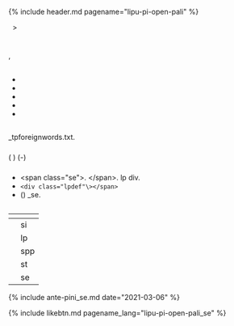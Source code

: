 {% include header.md pagename="lipu-pi-open-pali" %}



<span class="se">[<span style="background-color:#574500;"><i class='twa twa-house'></i></span>](https://joelthomastr.github.io/tokipona/README_se)&nbsp;&nbsp;>&nbsp;&nbsp;<i class='twa twa-page-facing-up'></i><i class='twa twa-backhand-index-pointing-down'></i></span>

# <span class="se"><i class='twa twa-speaking-head'></i><i class='twa twa-face-without-mouth'></i></span>

<span class="se"><i class='twa twa-backhand-index-pointing-down'></i><i class='twa twa-play-button'></i><i class='twa twa-page-facing-up'></i><i class='twa twa-backhand-index-pointing-left'></i><i class='twa twa-left-arrow-curving-right'></i><i class='twa twa-backhand-index-pointing-down'></i><i class="twa twa-division-sign"></i><i class='twa twa-backhand-index-pointing-left'></i><i class='twa twa-thought-balloon'></i><i class='twa twa-framed-picture'></i><i class='twa twa-fast-forward-button'></i><i class='twa twa-page-facing-up'></i><i class='twa twa-wrapped-gift'></i><i class='twa twa-upwards-button'></i><i class='twa twa-backhand-index-pointing-left'></i><i class='twa twa-wrench'></i><i class='twa twa-page-facing-up'></i><i class='twa twa-backhand-index-pointing-down'></i><i class="twa twa-minus-sign"></i><i class='twa twa-backhand-index-pointing-left'></i><i class='twa twa-unlocked'></i><i class='twa twa-fast-forward-button'></i><i class='twa twa-raised-fist'></i><i class='twa twa-backhand-index-pointing-left'></i><i class='twa twa-left-arrow-curving-right'></i><i class='twa twa-page-facing-up'></i><i class='twa twa-wrapped-gift'></i><i class='twa twa-upwards-button'></i><i class='twa twa-backhand-index-pointing-left'></i><i class='twa twa-wrench'></i><i class='twa twa-page-facing-up'></i><i class='twa twa-backhand-index-pointing-down'></i><i class="twa twa-minus-sign"></i><i class='twa twa-backhand-index-pointing-down'></i><i class='twa twa-upwards-button'></i><i class='twa twa-backhand-index-pointing-left'></i><i class='twa twa-outbox-tray'></i><i class='twa twa-fast-forward-button'></i><i class='twa twa-speech-balloon'></i><i class='twa twa-backhand-index-pointing-down'></i><i class='twa twa-left-arrow-curving-right'></i><i class='twa twa-backhand-index-pointing-up'></i><i class="twa twa-division-sign"></i><i class='twa twa-page-facing-up'></i><i class='twa twa-stop-button'></i><i class='twa twa-unlocked'></i><i class='twa twa-raised-fist'></i><i class="twa twa-minus-sign"></i></span>

<span class="se"><i class='twa twa-unlocked'></i><i class='twa twa-upwards-button'></i><i class='twa twa-backhand-index-pointing-left'></i><i class='twa twa-wrench'></i><i class='twa twa-page-facing-up'></i><i class='twa twa-stop-button'></i><i class='twa twa-unlocked'></i><i class='twa twa-raised-fist'></i><i class='twa twa-round-pushpin'></i><i class='twa twa-motorway'></i><i class='twa twa-backhand-index-pointing-down'></i><i class="twa twa-division-sign"></i><i class='twa twa-page-facing-up'></i><i class='twa twa-backhand-index-pointing-down'></i><i class='twa twa-play-button'></i><i class='twa twa-page-facing-up'></i><i class='twa twa-family'></i><i class="twa twa-minus-sign"></i><i class='twa twa-backhand-index-pointing-left'></i><i class='twa twa-thought-balloon'></i><i class='twa twa-cross-mark'></i><i class='twa twa-shuffle-tracks-button'></i><i class='twa twa-fast-forward-button'></i><i class='twa twa-page-facing-up'></i><i class='twa twa-family'></i><i class="twa twa-minus-sign"></i><i class='twa twa-backhand-index-pointing-down'></i><i class='twa twa-upwards-button'></i><i class='twa twa-backhand-index-pointing-left'></i><i class='twa twa-wrench'></i><i class='twa twa-gear'></i><i class='twa twa-stop-button'></i><i class='twa twa-raised-fist'></i><i class='twa twa-balance-scale'></i><i class="twa twa-minus-sign"></i><i class='twa twa-gear'></i><i class='twa twa-backhand-index-pointing-down'></i><i class='twa twa-play-button'></i><i class='twa twa-eyes'></i><i class='twa twa-fast-forward-button'></i><i class='twa twa-page-facing-up'></i><i class='twa twa-family'></i><i class='twa twa-play-button'></i><i class='twa twa-raised-fist'></i><i class='twa twa-fast-forward-button'></i><i class='twa twa-page-facing-up'></i><i class='twa twa-wrapped-gift'></i><i class='twa twa-balance-scale'></i><i class='twa twa-page-facing-up'></i><i class='twa twa-family'></i><i class="twa twa-minus-sign"></i><i class='twa twa-backhand-index-pointing-down'></i><i class='twa twa-upwards-button'></i><i class='twa twa-backhand-index-pointing-left'></i><i class='twa twa-wrench'></i><i class='twa twa-cross-mark'></i><i class='twa twa-page-facing-up'></i><i class='twa twa-family'></i>, <i class='twa twa-backhand-index-pointing-left'></i><i class='twa twa-wrench'></i><i class='twa twa-page-facing-up'></i><i class='twa twa-wrapped-gift'></i><i class="twa twa-minus-sign"></i></span>

## <span class="se"><i class='twa twa-motorway'></i><i class='twa twa-raised-fist'></i><i class='twa twa-wrench'></i><i class='twa twa-page-facing-up'></i><i class='twa twa-stop-button'></i><i class='twa twa-unlocked'></i><i class='twa twa-raised-fist'></i></span>

<span class="se"><i class='twa twa-keycap'></i><i class='twa twa-index-pointing-up'></i><i class='twa twa-upwards-button'></i><i class='twa twa-waving-hand'></i><i class='twa twa-framed-picture'></i><i class='twa twa-fast-forward-button'></i><i class='twa twa-page-facing-up'></i><i class='twa twa-wrapped-gift'></i><i class='twa twa-backhand-index-pointing-left'></i><i class='twa twa-round-pushpin'></i><i class='twa twa-page-facing-up'></i><i class='twa twa-stop-button'></i><i class='twa twa-unlocked'></i><i class='twa twa-raised-fist'></i><i class="twa twa-minus-sign"></i></span>

<span class="se"><i class='twa twa-keycap'></i><i class='twa twa-victory-hand'></i><i class='twa twa-upwards-button'></i><i class='twa twa-waving-hand'></i><i class='twa twa-outbox-tray'></i><i class='twa twa-fast-forward-button'></i><i class='twa twa-page-facing-up'></i><i class='twa twa-stop-button'></i><i class='twa twa-unlocked'></i><i class='twa twa-raised-fist'></i><i class='twa twa-left-arrow-curving-right'></i><i class='twa twa-gear'></i><i class='twa twa-stop-button'></i><i class='twa twa-shuffle-tracks-button'></i><i class='twa twa-motorway'></i><i class="twa twa-minus-sign"></i><i class='twa twa-gear'></i><i class='twa twa-backhand-index-pointing-down'></i><i class='twa twa-play-button'></i><i class='twa twa-eyes'></i><i class='twa twa-fast-forward-button'></i><i class='twa twa-page-facing-up'></i><i class='twa twa-stop-button'></i><i class='twa twa-unlocked'></i><i class='twa twa-raised-fist'></i><i class='twa twa-play-button'></i><i class='twa twa-raised-fist'></i><i class='twa twa-fast-forward-button'></i><i class='twa twa-page-facing-up'></i><i class='twa twa-chequered-flag'></i><i class='twa twa-round-pushpin'></i><i class='twa twa-motorway'></i><i class='twa twa-framed-picture'></i><i class='twa twa-infinity'></i><i class='twa twa-stop-button'></i><i class='twa twa-busts-in-silhouette'></i><i class='twa twa-page-facing-up'></i><i class='twa twa-stop-button'></i><i class='twa twa-bust-in-silhouette'></i><i class='twa twa-input-symbols'></i><i class='twa twa-speaking-head'></i><i class='twa twa-plus-sign'></i><i class='twa twa-page-facing-up'></i><i class='twa twa-bow-and-arrow'></i><i class='twa twa-dashing-away'></i><i class='twa twa-two-hearts'></i><i class='twa twa-family'></i><i class='twa twa-down-arrow'></i><i class='twa twa-motorway'></i><i class='twa twa-input-symbols'></i><i class="twa twa-minus-sign"></i><i class='twa twa-gear'></i><i class='twa twa-stop-button'></i><i class='twa twa-shuffle-tracks-button'></i><i class='twa twa-motorway'></i><i class='twa twa-play-button'></i><i class='twa twa-raised-fist'></i><i class='twa twa-fast-forward-button'></i><i class='twa twa-page-facing-up'></i><i class='twa twa-chequered-flag'></i><i class='twa twa-left-arrow-curving-right'></i><i class="twa twa-division-sign"></i></span>
- <span class="se"><i class='twa twa-framed-picture'></i><i class='twa twa-input-symbols'></i><i class='twa twa-raised-hand'></i><i class='twa twa-anchor'></i><i class='twa twa-framed-picture'></i><i class='twa twa-record-button'></i><i class='twa twa-backhand-index-pointing-down'></i><i class='twa twa-anchor'></i><i class='twa twa-input-symbols'></i></span>
- <span class="se"><i class='twa twa-framed-picture'></i><i class='twa twa-thumbs-up'></i></span>
- <span class="se"><i class='twa twa-framed-picture'></i><i class='twa twa-thumbs-up'></i><i class='twa twa-thumbs-up'></i></span>
- <span class="se"><i class='twa twa-framed-picture'></i><i class='twa twa-droplet'></i></span>
- <span class="se"><i class='twa twa-framed-picture'></i><i class='twa twa-red-heart'></i></span>

## <span class="se"><i class='twa twa-spiral-shell'></i><i class='twa twa-elephant'></i><i class='twa twa-stop-button'></i><i class='twa twa-page-facing-up'></i><i class='twa twa-stop-button'></i><i class='twa twa-unlocked'></i><i class='twa twa-raised-fist'></i></span>

### <span class="se"><i class='twa twa-keycap'></i><i class='twa twa-index-pointing-up'></i></span>

<span class="se"><i class='twa twa-page-facing-up'></i><i class='twa twa-stop-button'></i><i class='twa twa-unlocked'></i><i class='twa twa-raised-fist'></i><i class='twa twa-upwards-button'></i><i class='twa twa-backhand-index-pointing-left'></i><i class='twa twa-wrench'></i><i class='twa twa-cross-mark'></i><i class='twa twa-package'></i><i class='twa twa-speech-balloon'></i><i class='twa twa-stop-button'></i><i class='twa twa-framed-picture'></i><i class='twa twa-thumbs-up'></i><i class='twa twa-left-arrow-curving-right'></i><i class='twa twa-speech-balloon'></i><i class="twa twa-minus-sign"></i><i class='twa twa-backhand-index-pointing-left'></i><i class='twa twa-wrench'></i><i class='twa twa-framed-picture'></i><i class='twa twa-elephant'></i><i class='twa twa-round-pushpin'></i><i class='twa twa-framed-picture'></i><i class='twa twa-input-symbols'></i><i class='twa twa-raised-hand'></i><i class='twa twa-anchor'></i><i class='twa twa-framed-picture'></i><i class='twa twa-record-button'></i><i class='twa twa-backhand-index-pointing-down'></i><i class='twa twa-anchor'></i><i class='twa twa-input-symbols'></i><i class="twa twa-minus-sign"></i><i class='twa twa-backhand-index-pointing-down'></i><i class='twa twa-play-button'></i><i class='twa twa-right-arrow-curving-left'></i><i class='twa twa-backhand-index-pointing-down'></i><i class="twa twa-division-sign"></i><i class='twa twa-backhand-index-pointing-left'></i><i class='twa twa-thought-balloon'></i><i class='twa twa-framed-picture'></i><i class='twa twa-wrench'></i><i class='twa twa-alarm-clock'></i><i class='twa twa-mouse-face'></i><i class="twa twa-minus-sign"></i><i class='twa twa-package'></i><i class='twa twa-speech-balloon'></i><i class='twa twa-play-button'></i><i class='twa twa-thought-balloon'></i><i class='twa twa-fast-forward-button'></i><i class='twa twa-alarm-clock'></i><i class='twa twa-open-hands'></i><i class="twa twa-minus-sign"></i><i class='twa twa-gear'></i><i class='twa twa-stop-button'></i><i class='twa twa-shuffle-tracks-button'></i><i class='twa twa-motorway'></i><i class='twa twa-play-button'></i><i class='twa twa-shuffle-tracks-button'></i><i class='twa twa-fast-forward-button'></i><i class='twa twa-speech-balloon'></i><i class='twa twa-round-pushpin'></i><i class='twa twa-framed-picture'></i><i class='twa twa-input-symbols'></i><i class='twa twa-raised-hand'></i><i class='twa twa-anchor'></i><i class='twa twa-framed-picture'></i><i class='twa twa-record-button'></i><i class='twa twa-backhand-index-pointing-down'></i><i class='twa twa-anchor'></i><i class='twa twa-input-symbols'></i><i class='twa twa-left-arrow-curving-right'></i><i class='twa twa-package'></i><i class='twa twa-speech-balloon'></i><i class='twa twa-thumbs-up'></i><i class="twa twa-minus-sign"></i></span>

<span class="se"><i class='twa twa-thinking-face'></i><i class='twa twa-left-arrow-curving-right'></i><i class='twa twa-backhand-index-pointing-down'></i><i class='twa twa-upwards-button'></i><i class='twa twa-backhand-index-pointing-left'></i><i class='twa twa-wrench'></i><i class='twa twa-page-facing-up'></i><i class='twa twa-mouse-face'></i><i class='twa twa-stop-button'></i><i class='twa twa-speech-balloon'></i><i class='twa twa-backhand-index-pointing-down'></i><i class="twa twa-division-sign"></i><span class="sedef">_tpforeignwords.txt.</span> <i class='twa twa-gear'></i><i class='twa twa-stop-button'></i><i class='twa twa-shuffle-tracks-button'></i><i class='twa twa-motorway'></i><i class='twa twa-play-button'></i><i class='twa twa-eyes'></i><i class='twa twa-fast-forward-button'></i><i class='twa twa-page-facing-up'></i><i class='twa twa-backhand-index-pointing-down'></i><i class='twa twa-play-button'></i><i class='twa twa-wrench'></i><i class='twa twa-brain'></i><i class='twa twa-backhand-index-pointing-down'></i><i class='twa twa-left-arrow-curving-right'></i><i class='twa twa-package'></i><i class='twa twa-speech-balloon'></i><i class="twa twa-minus-sign"></i><i class='twa twa-backhand-index-pointing-left'></i><i class='twa twa-wrench'></i><i class='twa twa-speech-balloon'></i><i class='twa twa-wrapped-gift'></i><i class='twa twa-upwards-button'></i><i class='twa twa-backhand-index-pointing-left'></i><i class='twa twa-thought-balloon'></i><i class='twa twa-framed-picture'></i><i class='twa twa-fast-forward-button'></i><i class='twa twa-backhand-index-pointing-down'></i><i class='twa twa-round-pushpin'></i><i class='twa twa-page-facing-up'></i><i class='twa twa-mouse-face'></i><i class="twa twa-minus-sign"></i></span>

### <span class="se"><i class='twa twa-keycap'></i><i class='twa twa-victory-hand'></i></span>
<span class="se"><i class='twa twa-alarm-clock'></i><i class='twa twa-infinity'></i><i class='twa twa-upwards-button'></i><i class='twa twa-waving-hand'></i><i class='twa twa-wrench'></i><i class='twa twa-framed-picture'></i><i class='twa twa-stop-button'></i><i class='twa twa-person-walking'></i><i class='twa twa-open-hands'></i> (<span class="sedef"> </span>) <i class='twa twa-left-arrow-curving-right'></i><i class='twa twa-stop-button'></i><i class='twa twa-elephant'></i><i class="twa twa-minus-sign"></i><i class='twa twa-backhand-index-pointing-down'></i><i class='twa twa-play-button'></i><i class='twa twa-right-arrow-curving-left'></i><i class='twa twa-backhand-index-pointing-down'></i><i class="twa twa-division-sign"></i><i class='twa twa-framed-picture'></i><i class='twa twa-stop-button'></i><i class='twa twa-person-walking'></i><i class='twa twa-mouse-face'></i> (<span class="sedef">-</span>) <i class='twa twa-play-button'></i><i class='twa twa-thought-balloon'></i><i class='twa twa-left-arrow-curving-right'></i><i class='twa twa-spiral-shell'></i><i class='twa twa-shuffle-tracks-button'></i><i class='twa twa-open-hands'></i><i class='twa twa-round-pushpin'></i><i class='twa twa-busts-in-silhouette'></i><i class='twa twa-page-facing-up'></i><i class='twa twa-backhand-index-pointing-left'></i><i class="twa twa-minus-sign"></i></span>

### <span class="se"><i class='twa twa-keycap'></i><i class='twa twa-victory-hand'></i><i class='twa twa-index-pointing-up'></i></span>
<span class="se"><i class='twa twa-waving-hand'></i><i class='twa twa-wrench'></i><i class='twa twa-framed-picture'></i><i class='twa twa-gear'></i><i class='twa twa-thumbs-up'></i><i class='twa twa-left-arrow-curving-right'></i><i class='twa twa-gear'></i><i class='twa twa-stop-button'></i><i class='twa twa-shuffle-tracks-button'></i><i class='twa twa-motorway'></i><i class="twa twa-minus-sign"></i></span>

- <span class="se"><i class='twa twa-face-without-mouth'></i><i class='twa twa-upwards-button'></i><i class='twa twa-waving-hand'></i><i class='twa twa-outbox-tray'></i><i class='twa twa-fast-forward-button'></i><i class='twa twa-framed-picture'></i> <span class="sedef">\<span class="se"\></span>. <i class='twa twa-leg'></i><i class='twa twa-upwards-button'></i><i class='twa twa-waving-hand'></i><i class='twa twa-outbox-tray'></i><i class='twa twa-fast-forward-button'></i><i class='twa twa-framed-picture'></i> <span class="sedef">\</span></span>. <i class='twa twa-gear'></i><i class='twa twa-stop-button'></i><i class='twa twa-shuffle-tracks-button'></i><i class='twa twa-motorway'></i><i class='twa twa-play-button'></i><i class='twa twa-shuffle-tracks-button'></i><i class='twa twa-fast-forward-button'></i><i class='twa twa-framed-picture'></i> <span class="lpdef">lp</span> <i class='twa twa-round-pushpin'></i><i class='twa twa-page-facing-up'></i><i class='twa twa-infinity'></i><i class='twa twa-stop-button'></i><i class='twa twa-motorway'></i><i class='twa twa-framed-picture'></i><i class='twa twa-shuffle-tracks-button'></i><i class="twa twa-minus-sign"></i><i class='twa twa-waving-hand'></i><i class='twa twa-wrench'></i><i class='twa twa-cross-mark'></i> <span class="sedef">div</span>. <i class='twa twa-backhand-index-pointing-down'></i><i class='twa twa-play-button'></i><i class='twa twa-collision'></i><i class='twa twa-fast-forward-button'></i><i class='twa twa-page-facing-up'></i><i class="twa twa-minus-sign"></i></span>
- <span class="se"><i class='twa twa-backhand-index-pointing-right'></i><i class='twa twa-thought-balloon'></i><i class='twa twa-wrench'></i><i class='twa twa-framed-picture'></i><i class='twa twa-input-symbols'></i><i class='twa twa-raised-hand'></i><i class='twa twa-anchor'></i><i class='twa twa-framed-picture'></i><i class='twa twa-record-button'></i><i class='twa twa-backhand-index-pointing-down'></i><i class='twa twa-anchor'></i><i class='twa twa-input-symbols'></i><i class='twa twa-upwards-button'></i><i class='twa twa-waving-hand'></i><i class='twa twa-wrench'></i><i class='twa twa-framed-picture'></i><i class='twa twa-backhand-index-pointing-down'></i><i class="twa twa-division-sign"></i> <span class="sedef">`<div class="lpdef"\></span>`</span></span>
- <span class="se"><i class='twa twa-backhand-index-pointing-right'></i><i class='twa twa-flexed-biceps'></i><i class='twa twa-outbox-tray'></i><i class='twa twa-fast-forward-button'></i><i class='twa twa-speech-balloon'></i><i class='twa twa-high-voltage'></i><i class='twa twa-round-pushpin'></i><i class='twa twa-page-facing-up'></i><i class="twa twa-minus-sign"></i> (<i class='twa twa-speech-balloon'></i><i class='twa twa-high-voltage'></i><i class='twa twa-play-button'></i><i class='twa twa-backhand-index-pointing-down'></i><i class="twa twa-division-sign"></i><i class='twa twa-rainbow'></i><i class='twa twa-backhand-index-pointing-up'></i><i class='twa twa-play-button'></i><i class='twa twa-shuffle-tracks-button'></i><i class="twa twa-minus-sign"></i><i class='twa twa-speech-balloon'></i><i class='twa twa-bust-in-silhouette'></i><i class='twa twa-play-button'></i><i class='twa twa-eyes'></i><i class='twa twa-fast-forward-button'></i><i class='twa twa-backhand-index-pointing-up'></i><i class='twa twa-upwards-button'></i><i class='twa twa-backhand-index-pointing-up'></i><i class='twa twa-play-button'></i><i class='twa twa-brain'></i><i class='twa twa-fast-forward-button'></i><i class='twa twa-backhand-index-pointing-down'></i><i class='twa twa-right-arrow-curving-left'></i><i class='twa twa-rainbow'></i><i class='twa twa-backhand-index-pointing-up'></i><i class="twa twa-division-sign"></i><i class='twa twa-backhand-index-pointing-up'></i><i class='twa twa-play-button'></i><i class='twa twa-raised-hand'></i><i class='twa twa-fast-forward-button'></i><i class='twa twa-backhand-index-pointing-up'></i><i class='twa twa-upwards-button'></i><i class='twa twa-backhand-index-pointing-up'></i><i class='twa twa-play-button'></i><i class='twa twa-flexed-biceps'></i><i class='twa twa-eyes'></i><i class='twa twa-fast-forward-button'></i><i class='twa twa-page-facing-up'></i><i class='twa twa-shuffle-tracks-button'></i><i class="twa twa-minus-sign"></i><i class='twa twa-backhand-index-pointing-up'></i><i class='twa twa-play-button'></i><i class='twa twa-eyes'></i><i class='twa twa-fast-forward-button'></i><i class='twa twa-backhand-index-pointing-up'></i><i class='twa twa-upwards-button'></i><i class='twa twa-gear'></i><i class='twa twa-play-button'></i><i class='twa twa-unlocked'></i><i class='twa twa-fast-forward-button'></i><i class='twa twa-page-facing-up'></i><i class='twa twa-stop-button'></i><i class='twa twa-speech-balloon'></i><i class='twa twa-high-voltage'></i><i class="twa twa-minus-sign"></i>) <i class='twa twa-backhand-index-pointing-right'></i><i class='twa twa-outbox-tray'></i><i class='twa twa-fast-forward-button'></i><i class='twa twa-speech-balloon'></i><i class='twa twa-high-voltage'></i><i class='twa twa-left-arrow-curving-right'></i><i class='twa twa-page-facing-up'></i><i class='twa twa-round-pushpin'></i><i class='twa twa-busts-in-silhouette'></i><i class='twa twa-page-facing-up'></i><i class='twa twa-backhand-index-pointing-down'></i><i class='twa twa-upwards-button'></i><i class='twa twa-waving-hand'></i><i class='twa twa-wrench'></i><i class='twa twa-framed-picture'></i><i class='twa twa-backhand-index-pointing-down'></i><i class='twa twa-round-pushpin'></i><i class='twa twa-chequered-flag'></i><i class='twa twa-backhand-index-pointing-up'></i><i class="twa twa-division-sign"></i> <span class="sedef">_se</span>. <i class='twa twa-gear'></i><i class='twa twa-stop-button'></i><i class='twa twa-shuffle-tracks-button'></i><i class='twa twa-motorway'></i><i class='twa twa-play-button'></i><i class='twa twa-shuffle-tracks-button'></i><i class='twa twa-fast-forward-button'></i><i class='twa twa-backhand-index-pointing-up'></i><i class='twa twa-left-arrow-curving-right'></i><i class='twa twa-framed-picture'></i><i class='twa twa-mouse-face'></i><i class='twa twa-stop-button'></i><i class='twa twa-motorway'></i><i class='twa twa-framed-picture'></i><i class='twa twa-stop-button'></i><i class='twa twa-page-facing-up'></i><i class='twa twa-chequered-flag'></i><i class="twa twa-minus-sign"></i></span>


## <span class="se"><i class='twa twa-brain'></i><i class='twa twa-thumbs-up'></i></span>

<span class="se"><i class='twa twa-framed-picture'></i><i class='twa twa-mouse-face'></i><i class='twa twa-stop-button'></i><i class='twa twa-motorway'></i><i class='twa twa-framed-picture'></i><i class='twa twa-infinity'></i><i class='twa twa-play-button'></i><i class='twa twa-backhand-index-pointing-down'></i><i class="twa twa-division-sign"></i></span>

| <span class="se"><i class='twa twa-motorway'></i><i class='twa twa-framed-picture'></i></span> | <span class="se"><i class='twa twa-framed-picture'></i><i class='twa twa-mouse-face'></i></span> |
| ----- | ----- |
| <span class="se"><i class='twa twa-framed-picture'></i><i class='twa twa-input-symbols'></i><i class='twa twa-raised-hand'></i><i class='twa twa-anchor'></i><i class='twa twa-framed-picture'></i><i class='twa twa-record-button'></i><i class='twa twa-backhand-index-pointing-down'></i><i class='twa twa-anchor'></i><i class='twa twa-input-symbols'></i></span> | <span class="se"><span class="sedef">si</span></span> |
| <span class="se"><i class='twa twa-framed-picture'></i><i class='twa twa-thumbs-up'></i></span> | <span class="se"><span class="sedef">lp</span></span> |
| <span class="se"><i class='twa twa-framed-picture'></i><i class='twa twa-thumbs-up'></i><i class='twa twa-thumbs-up'></i></span> | <span class="se"><span class="sedef">spp</span></span> |
| <span class="se"><i class='twa twa-framed-picture'></i><i class='twa twa-droplet'></i></span> | <span class="se"><span class="sedef">st</span></span> |
| <span class="se"><i class='twa twa-framed-picture'></i><i class='twa twa-red-heart'></i></span> | <span class="se"><span class="sedef">se</span></span> |

<span class="se"><i class='twa twa-framed-picture'></i><i class='twa twa-mouse-face'></i><i class='twa twa-infinity'></i><i class='twa twa-backhand-index-pointing-down'></i><i class='twa twa-play-button'></i><i class='twa twa-cyclone'></i><i class='twa twa-mouse-face'></i><i class="twa twa-minus-sign"></i><i class='twa twa-backhand-index-pointing-down'></i><i class='twa twa-play-button'></i><i class='twa twa-right-arrow-curving-left'></i><i class='twa twa-backhand-index-pointing-down'></i><i class="twa twa-division-sign"></i><i class='twa twa-alarm-clock'></i><i class='twa twa-chequered-flag'></i><i class='twa twa-open-hands'></i><i class='twa twa-upwards-button'></i><i class='twa twa-backhand-index-pointing-left'></i><i class='twa twa-unlocked'></i><i class='twa twa-fast-forward-button'></i><i class='twa twa-busts-in-silhouette'></i><i class='twa twa-page-facing-up'></i><i class='twa twa-backhand-index-pointing-left'></i><i class='twa twa-upwards-button'></i><i class='twa twa-backhand-index-pointing-left'></i><i class='twa twa-wrench'></i><i class='twa twa-speech-balloon'></i><i class='twa twa-shuffle-tracks-button'></i><i class='twa twa-left-arrow-curving-right'></i><i class='twa twa-motorway'></i><i class='twa twa-framed-picture'></i><i class='twa twa-infinity'></i><i class='twa twa-backhand-index-pointing-down'></i><i class="twa twa-minus-sign"></i><i class='twa twa-alarm-clock'></i><i class='twa twa-backhand-index-pointing-up'></i><i class='twa twa-upwards-button'></i><i class='twa twa-backhand-index-pointing-left'></i><i class='twa twa-wrench'></i><i class='twa twa-framed-picture'></i><i class='twa twa-unlocked'></i><i class='twa twa-stop-button'></i><i class='twa twa-speech-balloon'></i><i class='twa twa-backhand-index-pointing-down'></i><i class="twa twa-minus-sign"></i><i class='twa twa-thinking-face'></i><i class='twa twa-alarm-clock'></i><i class='twa twa-person-walking'></i><i class='twa twa-backhand-index-pointing-up'></i><i class='twa twa-upwards-button'></i><i class='twa twa-backhand-index-pointing-left'></i><i class='twa twa-person-walking'></i><i class='twa twa-brain'></i><i class='twa twa-fast-forward-button'></i><i class='twa twa-backhand-index-pointing-down'></i><i class="twa twa-division-sign"></i><i class='twa twa-brain'></i><i class='twa twa-backhand-index-pointing-left'></i><i class='twa twa-stop-button'></i><i class='twa twa-speech-balloon'></i><i class='twa twa-open-hands'></i><i class='twa twa-play-button'></i><i class='twa twa-collision'></i><i class="twa twa-minus-sign"></i><i class='twa twa-alarm-clock'></i><i class='twa twa-backhand-index-pointing-down'></i><i class='twa twa-upwards-button'></i><i class='twa twa-backhand-index-pointing-left'></i><i class='twa twa-wrench'></i><i class='twa twa-speech-balloon'></i><i class='twa twa-thumbs-up'></i><i class='twa twa-left-arrow-curving-right'></i><i class='twa twa-motorway'></i><i class='twa twa-framed-picture'></i><i class='twa twa-infinity'></i><i class="twa twa-minus-sign"></i><i class='twa twa-thinking-face'></i><i class='twa twa-backhand-index-pointing-left'></i><i class='twa twa-flexed-biceps'></i><i class='twa twa-cross-mark'></i><i class='twa twa-shuffle-tracks-button'></i><i class='twa twa-fast-forward-button'></i><i class='twa twa-framed-picture'></i><i class='twa twa-mouse-face'></i><i class='twa twa-round-pushpin'></i><i class='twa twa-busts-in-silhouette'></i><i class='twa twa-page-facing-up'></i><i class='twa twa-backhand-index-pointing-left'></i><i class='twa twa-wrench'></i><i class='twa twa-high-voltage'></i><i class='twa twa-mouse-face'></i><i class="twa twa-minus-sign"></i></span>

{% include ante-pini_se.md date="2021-03-06" %}

{% include likebtn.md pagename_lang="lipu-pi-open-pali_se" %}
